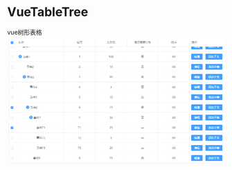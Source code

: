 # VueTableTree
vue树形表格
![Image text](https://github.com/Amyidol/VueTableTree/blob/master/img/001.png)
